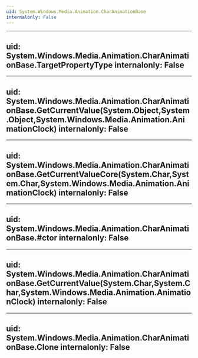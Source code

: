 ```yaml
---
uid: System.Windows.Media.Animation.CharAnimationBase
internalonly: False
---
```


---
uid: System.Windows.Media.Animation.CharAnimationBase.TargetPropertyType
internalonly: False
---

---
uid: System.Windows.Media.Animation.CharAnimationBase.GetCurrentValue(System.Object,System.Object,System.Windows.Media.Animation.AnimationClock)
internalonly: False
---

---
uid: System.Windows.Media.Animation.CharAnimationBase.GetCurrentValueCore(System.Char,System.Char,System.Windows.Media.Animation.AnimationClock)
internalonly: False
---

---
uid: System.Windows.Media.Animation.CharAnimationBase.#ctor
internalonly: False
---

---
uid: System.Windows.Media.Animation.CharAnimationBase.GetCurrentValue(System.Char,System.Char,System.Windows.Media.Animation.AnimationClock)
internalonly: False
---

---
uid: System.Windows.Media.Animation.CharAnimationBase.Clone
internalonly: False
---
